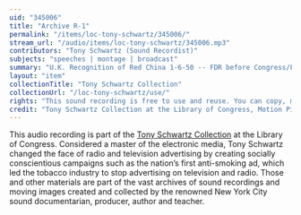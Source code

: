 ```yaml
---
uid: "345006"
title: "Archive R-1"
permalink: "/items/loc-tony-schwartz/345006/"
stream_url: "/audio/items/loc-tony-schwartz/345006.mp3"
contributors: "Tony Schwartz (Sound Recordist)"
subjects: "speeches | montage | broadcast"
summary: "U.K. Recognition of Red China 1-6-50 -- FDR before Congress/Foreign Affairs -- Republic of Phillipines (1:45) -- Nazi revival (1:38) -- Herbert Hoover and Socialism (2:35) -- Duke of Windsor (1:18) -- Noel Coward (3:00) -- Children and Santa (1:52) -- Canterbury cathedral /Christmas (:44) -- Pope Pius XII / Holy Year (2:00) -- Secretary of Defense Johnaon & Truman on Russia -- Stalin's birthday (1:05) -- Henry Kassidy? (:30) -- Christmas factory whistle (1:05) See paper file for accompanying material."
layout: "item"
collectionTitle: "Tony Schwartz Collection"
collectionUrl: "/loc-tony-schwartz/use/"
rights: "This sound recording is free to use and reuse. You can copy, modify, distribute and perform the work, even for commercial purposes, all without asking permission. Attribution is recommended but not required."
credit: "Tony Schwartz Collection at the Library of Congress, Motion Picture, Broadcasting and Recorded Sound Division."
---
```


This audio recording is part of the [Tony Schwartz Collection](https://www.loc.gov/rr/record/schwartzcollection.html) at the Library of Congress. Considered a master of the electronic media, Tony Schwartz changed the face of radio and television advertising by creating socially conscientious campaigns such as the nation’s first anti-smoking ad, which led the tobacco industry to stop advertising on television and radio. Those and other materials are part of the vast archives of sound recordings and moving images created and collected by the renowned New York City sound documentarian, producer, author and teacher.